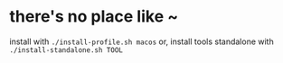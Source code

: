 # there's no place like ~

install with `./install-profile.sh macos`
or, install tools standalone with `./install-standalone.sh TOOL`
